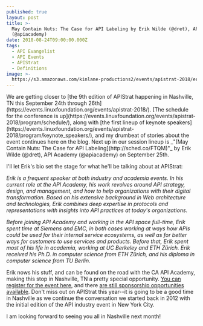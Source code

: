 ```yaml
---
published: true
layout: post
title: >-
  May Contain Nuts: The Case for API Labeling by Erik Wilde (@dret), API Academy
  (@apiacademy)
date: 2018-08-24T09:00:00.000Z
tags:
  - API Evangelist
  - API Events
  - APIStrat
  - Definitions
image: >-
  https://s3.amazonaws.com/kinlane-productions2/events/apistrat-2018/erik-wilde.jpg
---
```

<p></p>We are getting closer to [the 9th edition of APIStrat happening in Nashville, TN this September 24th through 26th](https://events.linuxfoundation.org/events/apistrat-2018/). [The schedule for the conference is up](https://events.linuxfoundation.org/events/apistrat-2018/program/schedule/), along with [the first lineup of keynote speakers](https://events.linuxfoundation.org/events/apistrat-2018/program/keynote_speakers/), and my drumbeat of stories about the event continues here on the blog. Next up in our session lineup is _"[May Contain Nuts: The Case for API Labeling](http://sched.co/FTQM)"_ by Erik Wilde (@dret), API Academy (@apiacademy) on September 25th.

I'll let Erik's bio set the stage for what he'll be talking about at APIStrat:

_Erik is a frequent speaker at both industry and academia events. In his current role at the API Academy, his work revolves around API strategy, design, and management, and how to help organizations with their digital transformation. Based on his extensive background in Web architecture and technologies, Erik combines deep expertise in protocols and representations with insights into API practices at today's organizations._

_Before joining API Academy and working in the API space full-time, Erik spent time at Siemens and EMC, in both cases working at ways how APIs could be used for their internal service ecosystems, as well as for better ways for customers to use services and products. Before that, Erik spent most of his life in academia, working at UC Berkeley and ETH Zürich. Erik received his Ph.D. in computer science from ETH Zürich, and his diploma in computer science from TU Berlin._

Erik nows his stuff, and can be found on the road with the CA API Academy, making this stop in Nashville, TN a pretty special opportunity. [You can register for the event here](https://events.linuxfoundation.org/events/apistrat-2018/attend/register/), and there [are still sponsorship opportunities available](https://events.linuxfoundation.org/events/apistrat-2018/sponsor/). Don't miss out on APIStrat this year--it is going to be a good time in Nashville as we continue the conversation we started back in 2012 with the initial edition of the API industry event in New York City.

I am looking forward to seeing you all in Nashville next month!
